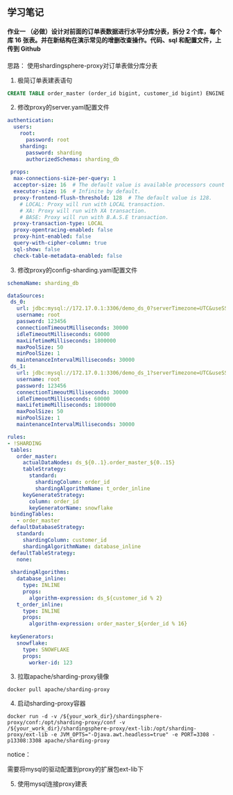 **学习笔记**
----------
#### 作业一 （必做）设计对前面的订单表数据进行水平分库分表，拆分 2 个库，每个库 16 张表。并在新结构在演示常见的增删改查操作。代码、sql 和配置文件，上传到 Github

思路：
使用shardingsphere-proxy对订单表做分库分表

1. 极简订单表建表语句

```sql
CREATE TABLE order_master (order_id bigint, customer_id bigint) ENGINE = innodb;
```

2. 修改proxy的server.yaml配置文件

```yaml
authentication:
  users:
    root:
      password: root
    sharding:
      password: sharding
      authorizedSchemas: sharding_db
 
 props:
  max-connections-size-per-query: 1
  acceptor-size: 16  # The default value is available processors count * 2.
  executor-size: 16  # Infinite by default.
  proxy-frontend-flush-threshold: 128  # The default value is 128.
    # LOCAL: Proxy will run with LOCAL transaction.
    # XA: Proxy will run with XA transaction.
    # BASE: Proxy will run with B.A.S.E transaction.
  proxy-transaction-type: LOCAL
  proxy-opentracing-enabled: false
  proxy-hint-enabled: false
  query-with-cipher-column: true
  sql-show: false
  check-table-metadata-enabled: false
```
3. 修改proxy的config-sharding.yaml配置文件

```yaml
schemaName: sharding_db

dataSources:
 ds_0:
   url: jdbc:mysql://172.17.0.1:3306/demo_ds_0?serverTimezone=UTC&useSSL=false
   username: root
   password: 123456
   connectionTimeoutMilliseconds: 30000
   idleTimeoutMilliseconds: 60000
   maxLifetimeMilliseconds: 1800000
   maxPoolSize: 50
   minPoolSize: 1
   maintenanceIntervalMilliseconds: 30000
 ds_1:
   url: jdbc:mysql://172.17.0.1:3306/demo_ds_1?serverTimezone=UTC&useSSL=false
   username: root
   password: 123456
   connectionTimeoutMilliseconds: 30000
   idleTimeoutMilliseconds: 60000
   maxLifetimeMilliseconds: 1800000
   maxPoolSize: 50
   minPoolSize: 1
   maintenanceIntervalMilliseconds: 30000

rules:
- !SHARDING
 tables:
   order_master:
     actualDataNodes: ds_${0..1}.order_master_${0..15}
     tableStrategy:
       standard:
         shardingColumn: order_id
         shardingAlgorithmName: t_order_inline
     keyGenerateStrategy:
       column: order_id
       keyGeneratorName: snowflake
 bindingTables:
   - order_master
 defaultDatabaseStrategy:
   standard:
     shardingColumn: customer_id
     shardingAlgorithmName: database_inline
 defaultTableStrategy:
   none:
 
 shardingAlgorithms:
   database_inline:
     type: INLINE
     props:
       algorithm-expression: ds_${customer_id % 2}
   t_order_inline:
     type: INLINE
     props:
       algorithm-expression: order_master_${order_id % 16}
 
 keyGenerators:
   snowflake:
     type: SNOWFLAKE
     props:
       worker-id: 123
```
3. 拉取apache/sharding-proxy镜像

`docker pull apache/sharding-proxy`

4. 启动sharding-proxy容器

`docker run -d -v /${your_work_dir}/shardingsphere-proxy/conf:/opt/sharding-proxy/conf -v /${your_work_dir}/shardingsphere-proxy/ext-lib:/opt/sharding-proxy/ext-lib -e JVM_OPTS="-Djava.awt.headless=true" -e PORT=3308 -p13308:3308 apache/sharding-proxy`

notice：<br>

需要将mysql的驱动配置到proxy的扩展包ext-lib下

5. 使用mysql连接proxy建表


